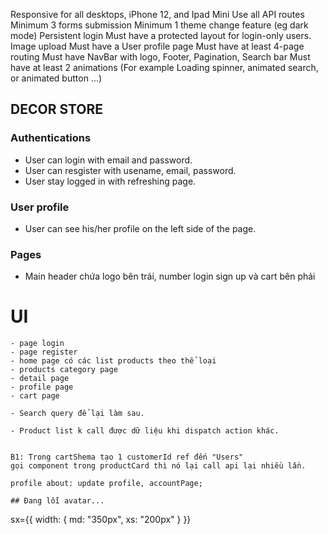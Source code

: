 Responsive for all desktops, iPhone 12, and Ipad Mini
Use all API routes
Minimum 3 forms submission
Minimum 1 theme change feature (eg dark mode)
Persistent login
Must have a protected layout for login-only users.
Image upload
Must have a User profile page
Must have at least 4-page routing
Must have NavBar with logo, Footer, Pagination, Search bar
Must have at least 2 animations (For example Loading spinner, animated search, or animated button ...)

## DECOR STORE

### Authentications

- User can login with email and password.
- User can resgister with usename, email, password.
- User stay logged in with refreshing page.

### User profile

- User can see his/her profile on the left side of the page.


### Pages
- Main header chứa logo bên trái, number login sign up và cart bên phải

# UI
    - page login
    - page register
    - home page có các list products theo thể loại
    - products category page
    - detail page
    - profile page
    - cart page

    - Search query để lại làm sau.

    - Product list k call được dữ liệu khi dispatch action khác.
    

    B1: Trong cartShema tạo 1 customerId ref đến "Users"
    gọi component trong productCard thì nó lại call api lại nhiều lần.

    profile about: update profile, accountPage;

    ## Đang lỗi avatar...

sx={{ width: { md: "350px", xs: "200px" } }}